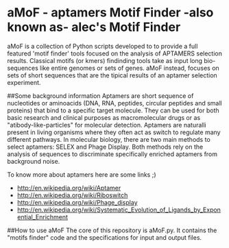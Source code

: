 aMoF - aptamers Motif Finder -also known as- alec's Motif Finder
====
aMoF is a collection of Python scripts developed to to provide a full featured 'motif finder' tools focused on the analysis of APTAMERS selection results.
Classical motifs (or kmers) findinding tools take as input long bio-sequences like entire genomes or sets of genes.  aMoF instead, focuses on sets of short sequences that are the tipical results of an aptamer selection experiment.

##Some background information
Aptamers are short sequence of nucleotides or aminoacids (DNA, RNA, peptides, circular peptides and small proteins) that bind to a specific target molecule.
They can be used for both basic research and clinical purposes as macromolecular drugs or as "atibody-like-particles" for molecular detection.
Aptamers are naturalli present in living organisms where they often act as switch to regulate many different pathways.
In molecular biology, there are two main methods to select aptamers: SELEX and Phage Display. Both methods rely on the analysis of sequences to discriminate specifically enriched aptamers from background noise.

To know more about aptamers here are some links ;)
* http://en.wikipedia.org/wiki/Aptamer
* http://en.wikipedia.org/wiki/Riboswitch
* http://en.wikipedia.org/wiki/Phage_display
* http://en.wikipedia.org/wiki/Systematic_Evolution_of_Ligands_by_Exponential_Enrichment



##How to use aMoF
The core of this repository is aMoF.py. It contains the "motifs finder" code and the specifications for input and output files.


                                       
